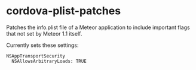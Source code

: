 # cordova-plist-patches
Patches the info.plist file of a Meteor application to include important flags that not set by Meteor 1.1 itself.

Currently sets these settings:

```
NSAppTransportSecurity
  NSAllowsArbitraryLoads: TRUE
```
